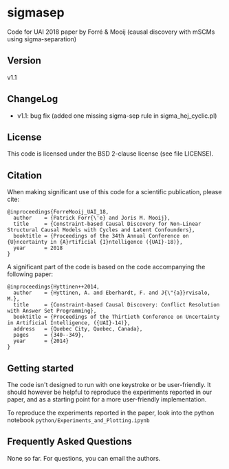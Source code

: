 # sigmasep
Code for UAI 2018 paper by Forré &amp; Mooij (causal discovery with mSCMs using sigma-separation)

## Version
v1.1 

## ChangeLog
- v1.1: bug fix (added one missing sigma-sep rule in sigma_hej_cyclic.pl)

## License
This code is licensed under the BSD 2-clause license (see file LICENSE).

## Citation
When making significant use of this code for a scientific publication, please cite:

    @inproceedings{ForreMooij_UAI_18,
      author    = {Patrick Forr{\'e} and Joris M. Mooij},
      title     = {Constraint-based Causal Discovery for Non-Linear Structural Causal Models with Cycles and Latent Confounders},
      booktitle = {Proceedings of the 34th Annual Conference on {U}ncertainty in {A}rtificial {I}ntelligence ({UAI}-18)},
      year      = 2018
    }

A significant part of the code is based on the code accompanying the following paper:

    @inproceedings{Hyttinen++2014,
      author    = {Hyttinen, A. and Eberhardt, F. and J{\"{a}}rvisalo, M.},
      title     = {Constraint-based Causal Discovery: Conflict Resolution with Answer Set Programming},
      booktitle = {Proceedings of the Thirtieth Conference on Uncertainty in Artificial Intelligence, ({UAI}-14)},
      address   = {Quebec City, Quebec, Canada},
      pages     = {340--349},
      year      = {2014}
    }

## Getting started
The code isn't designed to run with one keystroke or be user-friendly. It should however
be helpful to reproduce the experiments reported in our paper, and as a starting point
for a more user-friendly implementation.

To reproduce the experiments reported in the paper, look into the python notebook 
`python/Experiments_and_Plotting.ipynb`

## Frequently Asked Questions
None so far. For questions, you can email the authors.
